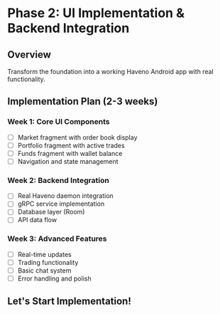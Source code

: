 # Phase 2: UI Implementation & Backend Integration

## Overview
Transform the foundation into a working Haveno Android app with real functionality.

## Implementation Plan (2-3 weeks)

### Week 1: Core UI Components
- [ ] Market fragment with order book display
- [ ] Portfolio fragment with active trades
- [ ] Funds fragment with wallet balance
- [ ] Navigation and state management

### Week 2: Backend Integration  
- [ ] Real Haveno daemon integration
- [ ] gRPC service implementation
- [ ] Database layer (Room)
- [ ] API data flow

### Week 3: Advanced Features
- [ ] Real-time updates
- [ ] Trading functionality
- [ ] Basic chat system
- [ ] Error handling and polish

## Let's Start Implementation!